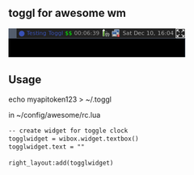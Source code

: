 toggl for awesome wm
-------------------

![Screenshot](/screenshot.png?raw=true)




Usage
------

echo myapitoken123 > ~/.toggl



in ~/config/awesome/rc.lua
```
-- create widget for toggle clock
togglwidget = wibox.widget.textbox()
togglwidget.text = ""

right_layout:add(togglwidget)
```

